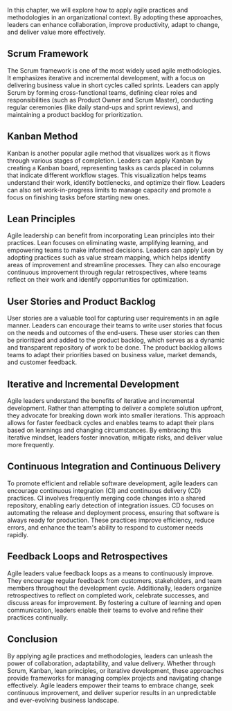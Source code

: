 
In this chapter, we will explore how to apply agile practices and methodologies in an organizational context. By adopting these approaches, leaders can enhance collaboration, improve productivity, adapt to change, and deliver value more effectively.

**Scrum Framework**
-------------------

The Scrum framework is one of the most widely used agile methodologies. It emphasizes iterative and incremental development, with a focus on delivering business value in short cycles called sprints. Leaders can apply Scrum by forming cross-functional teams, defining clear roles and responsibilities (such as Product Owner and Scrum Master), conducting regular ceremonies (like daily stand-ups and sprint reviews), and maintaining a product backlog for prioritization.

**Kanban Method**
-----------------

Kanban is another popular agile method that visualizes work as it flows through various stages of completion. Leaders can apply Kanban by creating a Kanban board, representing tasks as cards placed in columns that indicate different workflow stages. This visualization helps teams understand their work, identify bottlenecks, and optimize their flow. Leaders can also set work-in-progress limits to manage capacity and promote a focus on finishing tasks before starting new ones.

**Lean Principles**
-------------------

Agile leadership can benefit from incorporating Lean principles into their practices. Lean focuses on eliminating waste, amplifying learning, and empowering teams to make informed decisions. Leaders can apply Lean by adopting practices such as value stream mapping, which helps identify areas of improvement and streamline processes. They can also encourage continuous improvement through regular retrospectives, where teams reflect on their work and identify opportunities for optimization.

**User Stories and Product Backlog**
------------------------------------

User stories are a valuable tool for capturing user requirements in an agile manner. Leaders can encourage their teams to write user stories that focus on the needs and outcomes of the end-users. These user stories can then be prioritized and added to the product backlog, which serves as a dynamic and transparent repository of work to be done. The product backlog allows teams to adapt their priorities based on business value, market demands, and customer feedback.

**Iterative and Incremental Development**
-----------------------------------------

Agile leaders understand the benefits of iterative and incremental development. Rather than attempting to deliver a complete solution upfront, they advocate for breaking down work into smaller iterations. This approach allows for faster feedback cycles and enables teams to adapt their plans based on learnings and changing circumstances. By embracing this iterative mindset, leaders foster innovation, mitigate risks, and deliver value more frequently.

**Continuous Integration and Continuous Delivery**
--------------------------------------------------

To promote efficient and reliable software development, agile leaders can encourage continuous integration (CI) and continuous delivery (CD) practices. CI involves frequently merging code changes into a shared repository, enabling early detection of integration issues. CD focuses on automating the release and deployment process, ensuring that software is always ready for production. These practices improve efficiency, reduce errors, and enhance the team's ability to respond to customer needs rapidly.

**Feedback Loops and Retrospectives**
-------------------------------------

Agile leaders value feedback loops as a means to continuously improve. They encourage regular feedback from customers, stakeholders, and team members throughout the development cycle. Additionally, leaders organize retrospectives to reflect on completed work, celebrate successes, and discuss areas for improvement. By fostering a culture of learning and open communication, leaders enable their teams to evolve and refine their practices continually.

Conclusion
----------

By applying agile practices and methodologies, leaders can unleash the power of collaboration, adaptability, and value delivery. Whether through Scrum, Kanban, lean principles, or iterative development, these approaches provide frameworks for managing complex projects and navigating change effectively. Agile leaders empower their teams to embrace change, seek continuous improvement, and deliver superior results in an unpredictable and ever-evolving business landscape.
